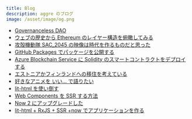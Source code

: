 ```yml
title: Blog
description: aggre のブログ
image: /asset/image/og.png
```

- [Governanceless DAO](/post/governanceless-dao)
- [ウェブの歴史から Ethereum のレイヤー構造を俯瞰してみる](/post/review-of-ethereum-layered-structure-based-on-the-history-of-the-web)
- [攻殻機動隊 SAC_2045 の映像は時代を作るものだと思った](/post/ghost-in-the-shell-sac_2045-makes-a-new-era)
- [GitHub Packages でパッケージを公開する](/post/publish-package-with-github-packages)
- [Azure Blockchain Service に Solidity のスマートコントラクトをデプロイする](/post/deploy-smart-contracts-to-azure-blockchain-service)
- [エストニアかフィンランドへの移住を考えている](/post/thinking-about-emigrate)
- [好きなアニメを いい... で語りたい](/post/talk-about-anime)
- [lit-html を使い倒す](/post/make-the-best-use-of-lit-html)
- [Web Components を SSR する方法](/post/web-components-ssr)
- [Now 2 にアップグレードした](/post/now-2)
- [lit-html + RxJS + SSR +now でアプリケーションを作る](/post/create-the-app-with-lit-html-rxjs-and-now)
